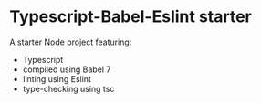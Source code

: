 # Typescript-Babel-Eslint starter

A starter Node project featuring:

- Typescript
- compiled using Babel 7
- linting using Eslint
- type-checking using tsc
